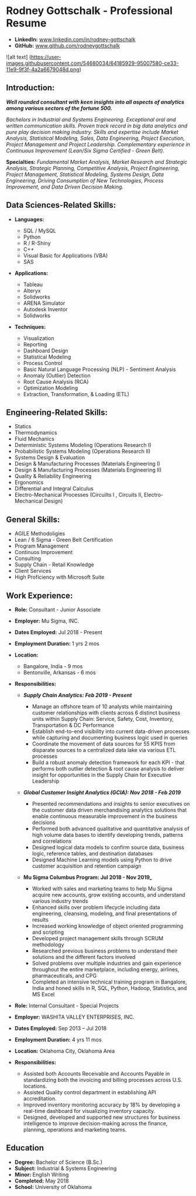 # Rodney Gottschalk - Professional Resume

 - **LinkedIn:**
   www.linkedin.com/in/rodney-gottschalk
 - **GitHub:**
   www.github.com/rodneygottschalk
   
![alt text] (https://user-images.githubusercontent.com/54680034/64185929-95007580-ce33-11e9-9f3f-4a2a6679048d.png)

## Introduction:
**_Well rounded consultant with keen insights into all aspects of analytics among various sectors of the fortune 500._**

_Bachelors in Industrial and Systems Engineering. Exceptional oral and written communication skills. Proven track record in big data analytics and pure play decision making industry. Skills and expertise include Market Analysis, Statistical Modeling, Sales, Data Engineering, Project Execution, Project Management and Project Leadership. Complementary experience in Continuous Improvement (Lean/Six Sigma Certified - Green Belt)._

**Specialties:** _Fundamental Market Analysis, Market Research and Strategic Analysis, Strategic Planning, Competitive Analysis, Project Engineering, Project Management, Statistical Modeling, Systems Design, Data Engineering, Driving Consumption of New Technologies, Process Improvement, and Data Driven Decision Making._

## Data Sciences-Related Skills:
- **Languages:**
  - SQL / MySQL
  - Python
  - R / R-Shiny
  - C++
  - Visual Basic for Applications (VBA)
  - SAS
  
- **Applications:**
  - Tableau
  - Alteryx
  - Solidworks
  - ARENA Simulator
  - Autodesk Inventor
  - Solidworks
  
- **Techniques:**
  - Visualization
  - Reporting
  - Dashboard Design
  - Statistical Modeling
  - Process Control
  - Basic Natural Language Processing (NLP) - Sentiment Analysis
  - Anomaly (Outlier) Detection
  - Root Cause Analysis (RCA)
  - Optimization Modeling
  - Extraction, Transformation, & Loading (ETL)

## Engineering-Related Skills:
  - Statics
  - Thermodynamics
  - Fluid Mechanics
  - Deterministic Systems Modeling (Operations Research I)
  - Probabilistic Systems Modeling (Operations Research II)
  - Systems Design & Evaluation
  - Design & Manufacturing Processes (Materials Engineering I)
  - Design & Manufacturing Processes (Materials Engineering II)
  - Quality & Reliability Engineering
  - Ergonomics
  - Differential and Integral Calculus
  - Electro-Mechanical Processes (Circuilts I , Circuits II, Electro-Mechanical Design)
  
## General Skills:
  - AGILE Methodoligies
  - Lean / 6 Sigma - Green Belt Certification
  - Program Management
  - Continuos Improvement
  - Consulting
  - Supply Chain - Retail Knowledge
  - Client Services
  - High Proficiency with Microsoft Suite
 
## Work Experience:
 - **Role:** Consultant - Junior Associate
 - **Employer:** Mu Sigma, INC.
 - **Dates Employed:** Jul 2018 - Present
 - **Employment Duration:** 1 yrs 2 mos
 - **Location:** 
   - Bangalore, India - 9 mos
   - Bentonville, Arkansas - 6 mos
 - **Responsibilities:**
   - **_Supply Chain Analytics: Feb 2019 - Present_**
     - Manage an offshore team of 10 analysts while maintaining customer relationships with clients across 6 distinct business units within Supply Chain: Service, Safety, Cost, Inventory, Transportation & DC Performance
     - Establish end-to-end visibility into current data-driven processes while capturing and documenting business logic used in queries
     - Coordinate the movement of data sources for 55 KPIS from disparate sources to a centralized data lake via various ETL processes
     - Build a robust anomaly detection framework for each KPI - that performs both outlier detection & root cause analysis to deliver insight for opportunities in the Supply Chain for Executive Leadership 
   
   - **_Global Customer Insight Analytics (GCIA): Nov 2018 - Feb 2019_**
     - Presented recommendations and insights to senior executives on the customer data driven merchandising analytics solutions that enable continuous measurable improvement in the business decisions
     - Performed both advanced qualitative and quantitative analysis of high volume data bases to identify developing trends, patterns and correlations
     - Designed logical data models to confirm source data, business logic, reference tables, and destination databases
     - Designed Machine Learning models using Python to drive customer acquisition and retention campaign
   
   - **Mu Sigma Columbus Program: Jul 2018 - Nov 2019_**
     - Worked with sales and marketing teams to help Mu Sigma acquire new accounts, grow existing accounts, and understand various industry trends
     - Enhanced skills over problem lifecycle including data engineering, cleansing, modeling, and final presentations of results
     - Increased working knowledge of object oriented programming and scripting
     - Developed project management skills through SCRUM methodology
     - Researched previous business problems to understand their solutions and the different factors involved
     - Solved problems over multiple industries and gain experience throughout the entire marketplace, including energy, airlines, pharmaceuticals, and CPG
     - Completed an intensive technical training program in Bangalore, India and honed skills in R, SQL, Python, Hadoop, Statistics, and MS Excel 

 - **Role:** Internal Consultant - Special Projects
 - **Employer:** WASHITA VALLEY ENTERPRISES, INC.
 - **Dates Employed:** Sep 2013 – Jul 2018
 - **Employment Duration:** 4 yrs 11 mos
 - **Location:** Oklahoma City, Oklahoma Area
 - **Responsibilities:**
   - Assisted both Accounts Receivable and Accounts Payable in standardizing both the invoicing and billing processes across U.S. locations.
   - Assisted Quality control department in establishing API accreditation.
   - Improved inventory monitoring accuracy by 18% by developing a real-time dashboard for visualizing inventory capacity.
   - Designed, developed and supported new structures for business intelligence to improve decision-making across the finance, planning, operations and marketing teams.
   
## Education
 - **Degree:** Bachelor of Science (B.Sc.) 
 - **Subject:** Industrial & Systems Engineering
 - **Minor:** English Writing
 - **Completed:** May 2018
 - **School:** University of Oklahoma
 

